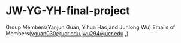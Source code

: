 # JW-YG-YH-final-project
Group Members(Yanjun Guan, Yihua Hao,and Junlong Wu)
Emails of Members(yguan030@ucr.edu,jwu294@ucr.edu ,)
